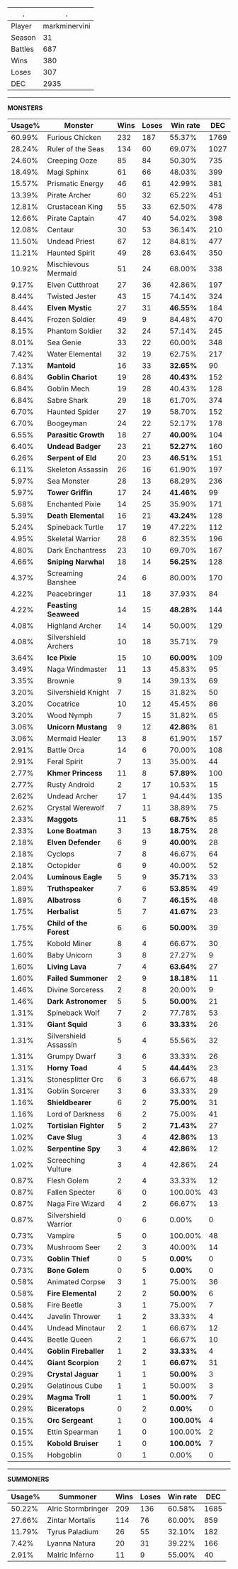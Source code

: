 .|.
|-|-
Player|markminervini
Season|31
Battles|687
Wins|380
Loses|307
DEC|2935

---
**MONSTERS**

Usage%|Monster|Wins|Loses|Win rate|DEC|
-|-|-|-|-|-|
60.99%|Furious Chicken|232|187|55.37%|1769|
28.24%|Ruler of the Seas|134|60|69.07%|1027|
24.60%|Creeping Ooze|85|84|50.30%|735|
18.49%|Magi Sphinx|61|66|48.03%|399|
15.57%|Prismatic Energy|46|61|42.99%|381|
13.39%|Pirate Archer|60|32|65.22%|451|
12.81%|Crustacean King|55|33|62.50%|478|
12.66%|Pirate Captain|47|40|54.02%|398|
12.08%|Centaur|30|53|36.14%|210|
11.50%|Undead Priest|67|12|84.81%|477|
11.21%|Haunted Spirit|49|28|63.64%|350|
10.92%|Mischievous Mermaid|51|24|68.00%|338|
9.17%|Elven Cutthroat|27|36|42.86%|197|
8.44%|Twisted Jester|43|15|74.14%|324|
8.44%|**Elven Mystic**|27|31|**46.55%**|184|
8.44%|Frozen Soldier|49|9|84.48%|470|
8.15%|Phantom Soldier|32|24|57.14%|245|
8.01%|Sea Genie|33|22|60.00%|348|
7.42%|Water Elemental|32|19|62.75%|217|
7.13%|**Mantoid**|16|33|**32.65%**|90|
6.84%|**Goblin Chariot**|19|28|**40.43%**|152|
6.84%|Goblin Mech|19|28|40.43%|128|
6.84%|Sabre Shark|29|18|61.70%|374|
6.70%|Haunted Spider|27|19|58.70%|152|
6.70%|Boogeyman|24|22|52.17%|178|
6.55%|**Parasitic Growth**|18|27|**40.00%**|104|
6.40%|**Undead Badger**|23|21|**52.27%**|160|
6.26%|**Serpent of Eld**|20|23|**46.51%**|151|
6.11%|Skeleton Assassin|26|16|61.90%|197|
5.97%|Sea Monster|28|13|68.29%|236|
5.97%|**Tower Griffin**|17|24|**41.46%**|99|
5.68%|Enchanted Pixie|14|25|35.90%|171|
5.39%|**Death Elemental**|16|21|**43.24%**|128|
5.24%|Spineback Turtle|17|19|47.22%|112|
4.95%|Skeletal Warrior|28|6|82.35%|196|
4.80%|Dark Enchantress|23|10|69.70%|167|
4.66%|**Sniping Narwhal**|18|14|**56.25%**|128|
4.37%|Screaming Banshee|24|6|80.00%|170|
4.22%|Peacebringer|11|18|37.93%|84|
4.22%|**Feasting Seaweed**|14|15|**48.28%**|144|
4.08%|Highland Archer|14|14|50.00%|129|
4.08%|Silvershield Archers|10|18|35.71%|79|
3.64%|**Ice Pixie**|15|10|**60.00%**|109|
3.49%|Naga Windmaster|11|13|45.83%|95|
3.35%|Brownie|9|14|39.13%|69|
3.20%|Silvershield Knight|7|15|31.82%|50|
3.20%|Cocatrice|10|12|45.45%|86|
3.20%|Wood Nymph|7|15|31.82%|65|
3.06%|**Unicorn Mustang**|9|12|**42.86%**|81|
3.06%|Mermaid Healer|13|8|61.90%|157|
2.91%|Battle Orca|14|6|70.00%|108|
2.91%|Feral Spirit|7|13|35.00%|44|
2.77%|**Khmer Princess**|11|8|**57.89%**|100|
2.77%|Rusty Android|2|17|10.53%|15|
2.62%|Undead Archer|17|1|94.44%|135|
2.62%|Crystal Werewolf|7|11|38.89%|75|
2.33%|**Maggots**|11|5|**68.75%**|85|
2.33%|**Lone Boatman**|3|13|**18.75%**|28|
2.18%|**Elven Defender**|6|9|**40.00%**|28|
2.18%|Cyclops|7|8|46.67%|64|
2.18%|Octopider|6|9|40.00%|52|
2.04%|**Luminous Eagle**|5|9|**35.71%**|33|
1.89%|**Truthspeaker**|7|6|**53.85%**|49|
1.89%|**Albatross**|6|7|**46.15%**|48|
1.75%|**Herbalist**|5|7|**41.67%**|23|
1.75%|**Child of the Forest**|6|6|**50.00%**|39|
1.75%|Kobold Miner|8|4|66.67%|30|
1.60%|Baby Unicorn|3|8|27.27%|9|
1.60%|**Living Lava**|7|4|**63.64%**|27|
1.60%|**Failed Summoner**|2|9|**18.18%**|11|
1.46%|Divine Sorceress|2|8|20.00%|9|
1.46%|**Dark Astronomer**|5|5|**50.00%**|21|
1.31%|Spineback Wolf|7|2|77.78%|53|
1.31%|**Giant Squid**|3|6|**33.33%**|26|
1.31%|Silvershield Assassin|5|4|55.56%|32|
1.31%|Grumpy Dwarf|3|6|33.33%|26|
1.31%|**Horny Toad**|4|5|**44.44%**|23|
1.31%|Stonesplitter Orc|6|3|66.67%|48|
1.31%|Goblin Sorcerer|3|6|33.33%|29|
1.16%|**Shieldbearer**|6|2|**75.00%**|31|
1.16%|Lord of Darkness|6|2|75.00%|41|
1.02%|**Tortisian Fighter**|5|2|**71.43%**|27|
1.02%|**Cave Slug**|3|4|**42.86%**|13|
1.02%|**Serpentine Spy**|3|4|**42.86%**|12|
1.02%|Screeching Vulture|3|4|42.86%|24|
0.87%|Flesh Golem|2|4|33.33%|12|
0.87%|Fallen Specter|6|0|100.00%|43|
0.87%|Naga Fire Wizard|4|2|66.67%|13|
0.87%|Silvershield Warrior|0|6|0.00%|0|
0.73%|Vampire|5|0|100.00%|48|
0.73%|Mushroom Seer|2|3|40.00%|14|
0.73%|**Goblin Thief**|0|5|**0.00%**|0|
0.73%|**Bone Golem**|0|5|**0.00%**|0|
0.58%|Animated Corpse|3|1|75.00%|36|
0.58%|**Fire Elemental**|2|2|**50.00%**|6|
0.58%|Fire Beetle|3|1|75.00%|7|
0.44%|Javelin Thrower|1|2|33.33%|4|
0.44%|Undead Minotaur|2|1|66.67%|12|
0.44%|Beetle Queen|2|1|66.67%|10|
0.44%|**Goblin Fireballer**|1|2|**33.33%**|4|
0.44%|**Giant Scorpion**|2|1|**66.67%**|31|
0.29%|**Crystal Jaguar**|1|1|**50.00%**|3|
0.29%|Gelatinous Cube|1|1|50.00%|3|
0.29%|**Magma Troll**|1|1|**50.00%**|7|
0.29%|**Biceratops**|0|2|**0.00%**|0|
0.15%|**Orc Sergeant**|1|0|**100.00%**|4|
0.15%|Ettin Spearman|1|0|100.00%|2|
0.15%|**Kobold Bruiser**|1|0|**100.00%**|7|
0.15%|Hobgoblin|0|1|0.00%|0|

---
**SUMMONERS**

Usage%|Summoner|Wins|Loses|Win rate|DEC|
-|-|-|-|-|-|
50.22%|Alric Stormbringer|209|136|60.58%|1685|
27.66%|Zintar Mortalis|114|76|60.00%|859|
11.79%|Tyrus Paladium|26|55|32.10%|182|
7.42%|Lyanna Natura|20|31|39.22%|166|
2.91%|Malric Inferno|11|9|55.00%|40|
